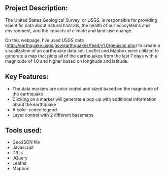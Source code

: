 ## Project Description:
The United States Geological Survey, or USGS, is responsible for providing scientific data about natural hazards, the health of our ecosystems and environment, and the impacts of climate and land-use change. 

On this webpage, I've used USGS data (http://earthquake.usgs.gov/earthquakes/feed/v1.0/geojson.php) to create a visualization of an earthquake data set. Leaflet and Mapbox were utilized to generate a map that plots all of the earthquakes from the last 7 days with a magnitude of 1.0 and higher based on longitude and latitude.


## Key Features:
* The data markers are color coded and sized based on the magnitude of the earthquake
* Clicking on a marker will generate a pop-up with additional information about the earthquake
* A color-coded legend
* Layer control with 2 different basemaps
  

## Tools used:
* GeoJSON file
* Javascript
* D3.js
* JQuery
* Leaflet
* Mapbox
  
